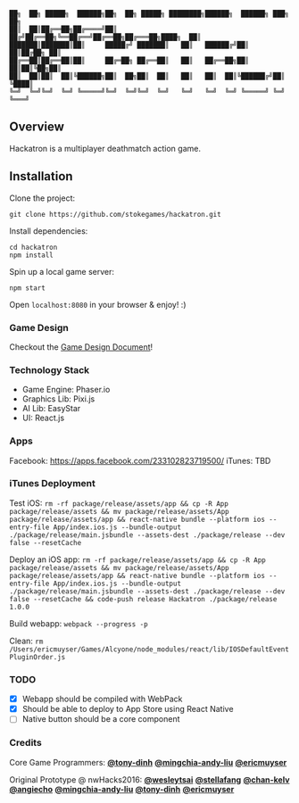 ```
██╗  ██╗ █████╗  ██████╗██╗  ██╗ █████╗ ████████╗██████╗  ██████╗ ███╗   ██╗
██║  ██║██╔══██╗██╔════╝██║ ██╔╝██╔══██╗╚══██╔══╝██╔══██╗██╔═══██╗████╗  ██║
███████║███████║██║     █████╔╝ ███████║   ██║   ██████╔╝██║   ██║██╔██╗ ██║
██╔══██║██╔══██║██║     ██╔═██╗ ██╔══██║   ██║   ██╔══██╗██║   ██║██║╚██╗██║
██║  ██║██║  ██║╚██████╗██║  ██╗██║  ██║   ██║   ██║  ██║╚██████╔╝██║ ╚████║
╚═╝  ╚═╝╚═╝  ╚═╝ ╚═════╝╚═╝  ╚═╝╚═╝  ╚═╝   ╚═╝   ╚═╝  ╚═╝ ╚═════╝ ╚═╝  ╚═══╝
```

## Overview
Hackatron is a multiplayer deathmatch action game.

## Installation
Clone the project:
```
git clone https://github.com/stokegames/hackatron.git
```

Install dependencies:
```
cd hackatron
npm install
```

Spin up a local game server:
```
npm start
```

Open `localhost:8080` in your browser & enjoy! :)

### Game Design

Checkout the [Game Design Document](GDD.md)!

### Technology Stack

* Game Engine: Phaser.io
* Graphics Lib: Pixi.js
* AI Lib: EasyStar
* UI: React.js

### Apps

Facebook: https://apps.facebook.com/233102823719500/
iTunes: TBD

### iTunes Deployment

Test iOS: `rm -rf package/release/assets/app && cp -R App package/release/assets && mv package/release/assets/App package/release/assets/app && react-native bundle --platform ios --entry-file App/index.ios.js --bundle-output ./package/release/main.jsbundle --assets-dest ./package/release --dev false --resetCache`

Deploy an iOS app: `rm -rf package/release/assets/app && cp -R App package/release/assets && mv package/release/assets/App package/release/assets/app && react-native bundle --platform ios --entry-file App/index.ios.js --bundle-output ./package/release/main.jsbundle --assets-dest ./package/release --dev false --resetCache && code-push release Hackatron ./package/release 1.0.0`

Build webapp: `webpack --progress -p`

Clean: `rm /Users/ericmuyser/Games/Alcyone/node_modules/react/lib/IOSDefaultEventPluginOrder.js`

### TODO

- [x] Webapp should be compiled with WebPack
- [x] Should be able to deploy to App Store using React Native
- [ ] Native button should be a core component

### Credits

Core Game Programmers:
[**@tony-dinh**](https://github.com/tony-dinh)
[**@mingchia-andy-liu**](https://github.com/mingchia-andy-liu)
[**@ericmuyser**](https://github.com/ericmuyser)

Original Prototype @ nwHacks2016:
[**@wesleytsai**](https://github.com/wesleytsai)
[**@stellafang**](https://github.com/stellafang)
[**@chan-kelv**](https://github.com/chan-kelv)
[**@angiecho**](https://github.com/angiecho)
[**@mingchia-andy-liu**](https://github.com/mingchia-andy-liu)
[**@tony-dinh**](https://github.com/tony-dinh)
[**@ericmuyser**](https://github.com/ericmuyser)
